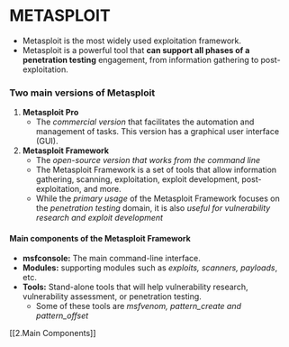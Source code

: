 # METASPLOIT
- Metasploit is the most widely used exploitation framework. 
- Metasploit is a powerful tool that **can support all phases of a penetration testing** engagement, from information gathering to post-exploitation.


### Two main versions of  Metasploit

1. **Metasploit Pro** 
	- The *commercial version* that facilitates the automation and management of tasks. This version has a graphical user interface (GUI).
2. **Metasploit Framework**
	-  The *open-source version that works from the command line*
	-  The Metasploit Framework is a set of tools that allow information gathering, scanning, exploitation, exploit development, post-exploitation, and more.
	-  While the *primary usage* of the Metasploit Framework focuses on the *penetration testing* domain, it is also *useful for vulnerability research and exploit development*

#### Main components of the Metasploit Framework

- **msfconsole:** The main command-line interface.
- **Modules:** supporting modules such as *exploits, scanners, payloads*, etc.
- **Tools:** Stand-alone tools that will help vulnerability research, vulnerability assessment, or penetration testing. 
	- Some of these tools are *msfvenom, pattern_create and pattern_offset* 

[[2.Main Components]]